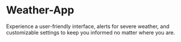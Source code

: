 # Weather-App
Experience a user-friendly interface, alerts for severe weather, and customizable settings to keep you informed no matter where you are.
